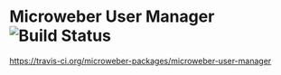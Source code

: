 # Microweber User Manager ![Build Status](https://api.travis-ci.org/microweber-packages/microweber-user-manager.svg?branch=master)
https://travis-ci.org/microweber-packages/microweber-user-manager
